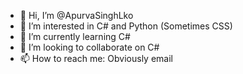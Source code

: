 - 👋 Hi, I’m @ApurvaSinghLko
- 👀 I’m interested in C# and Python (Sometimes CSS)
- 🌱 I’m currently learning C#
- 💞️ I’m looking to collaborate on C#
- 📫 How to reach me: Obviously email

<!---
ApurvaSinghLko/ApurvaSinghLko is a ✨ special ✨ repository because its `README.md` (this file) appears on your GitHub profile.
You can click the Preview link to take a look at your changes.
--->
